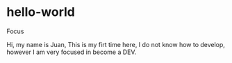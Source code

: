 # hello-world
Focus

Hi, my name is Juan, This is my firt time here, I do not know how to develop, however I am very focused in become a DEV.
